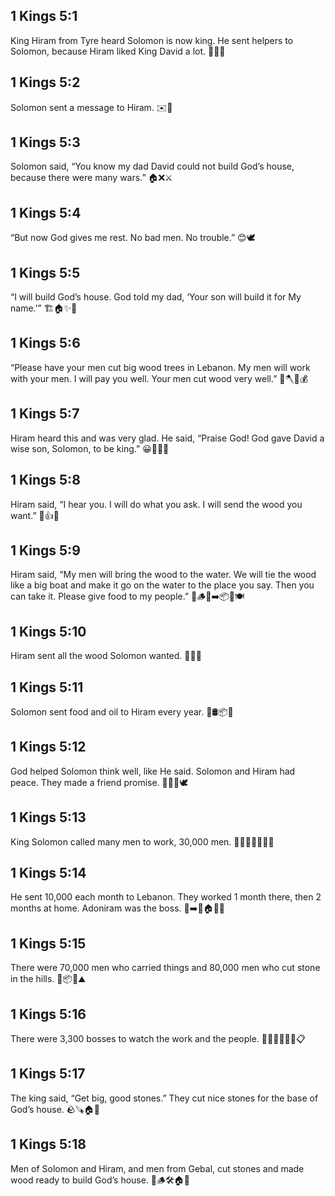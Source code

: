 ## 1 Kings 5:1
King Hiram from Tyre heard Solomon is now king. He sent helpers to Solomon, because Hiram liked King David a lot. 👑📣🤝
## 1 Kings 5:2
Solomon sent a message to Hiram. ✉️🤝
## 1 Kings 5:3
Solomon said, “You know my dad David could not build God’s house, because there were many wars.” 🏠❌⚔️
## 1 Kings 5:4
“But now God gives me rest. No bad men. No trouble.” 😊🕊️
## 1 Kings 5:5
“I will build God’s house. God told my dad, ‘Your son will build it for My name.’” 🏗️🏠✨🙏
## 1 Kings 5:6
“Please have your men cut big wood trees in Lebanon. My men will work with your men. I will pay you well. Your men cut wood very well.” 🌲🪓🤝💰
## 1 Kings 5:7
Hiram heard this and was very glad. He said, “Praise God! God gave David a wise son, Solomon, to be king.” 😀🙌🙏👑
## 1 Kings 5:8
Hiram said, “I hear you. I will do what you ask. I will send the wood you want.” 📩👍🌲
## 1 Kings 5:9
Hiram said, “My men will bring the wood to the water. We will tie the wood like a big boat and make it go on the water to the place you say. Then you can take it. Please give food to my people.” 🌊🪵⛵➡️📦🍞🍽️
## 1 Kings 5:10
Hiram sent all the wood Solomon wanted. 🚚🌲✅
## 1 Kings 5:11
Solomon sent food and oil to Hiram every year. 🍞🛢️📦🔁
## 1 Kings 5:12
God helped Solomon think well, like He said. Solomon and Hiram had peace. They made a friend promise. 🧠✨🤝🕊️
## 1 Kings 5:13
King Solomon called many men to work, 30,000 men. 🧑‍🔧👷‍♂️👨‍🏭📣
## 1 Kings 5:14
He sent 10,000 each month to Lebanon. They worked 1 month there, then 2 months at home. Adoniram was the boss. 📅➡️🌲🏠🧑‍💼
## 1 Kings 5:15
There were 70,000 men who carried things and 80,000 men who cut stone in the hills. 🧱📦💪⛰️
## 1 Kings 5:16
There were 3,300 bosses to watch the work and the people. 🧑‍💼🧑‍💼🧑‍💼📋
## 1 Kings 5:17
The king said, “Get big, good stones.” They cut nice stones for the base of God’s house. 🪨🪚🏠🙏
## 1 Kings 5:18
Men of Solomon and Hiram, and men from Gebal, cut stones and made wood ready to build God’s house. 🧱🪵🛠️🏠🙏
